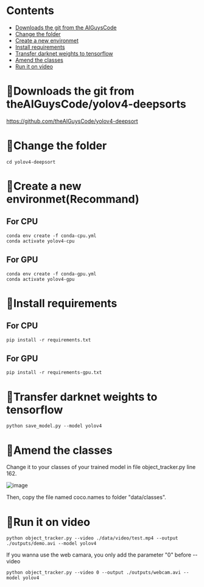Contents
====
- [Downloads the git from the AIGuysCode](#downloads-the-git-from-theAIGuysCode/yolov4-deepsorts)
- [Change the folder](#change-the-folder)
- [Create a new environmet](#create-a-new-environmet(recommand))
- [Install requirements](#install-requirements)
- [Transfer darknet weights to tensorflow](#transfer-darknet-weights-to-tensorflow)
- [Amend the classes](#amend-the-classes)
- [Run it on video](#run-it-on-video)

🔱Downloads the git from theAIGuysCode/yolov4-deepsorts
====
https://github.com/theAIGuysCode/yolov4-deepsort

🔱Change the folder
====
    cd yolov4-deepsort

🔱Create a new environmet(Recommand)
====
## For CPU
    conda env create -f conda-cpu.yml
    conda activate yolov4-cpu

## For GPU
    conda env create -f conda-gpu.yml
    conda activate yolov4-gpu
    
🔱Install requirements
====
## For CPU
    pip install -r requirements.txt
    
## For GPU
    pip install -r requirements-gpu.txt
    
🔱Transfer darknet weights to tensorflow
====
    python save_model.py --model yolov4 

🔱Amend the classes
====
Change it to your classes of your trained model in file object_tracker.py line 162.

![image](https://user-images.githubusercontent.com/46515944/183457191-d5135ed6-bf24-413f-a21c-04138275e4c5.png)

Then, copy the file named coco.names to folder "data/classes".


🔱Run it on video
====
    python object_tracker.py --video ./data/video/test.mp4 --output ./outputs/demo.avi --model yolov4

If you wanna use the web camara, you only add the parameter "0" before --video

    python object_tracker.py --video 0 --output ./outputs/webcam.avi --model yolov4
